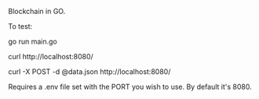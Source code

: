 Blockchain in GO.

To test:

go run main.go

curl http://localhost:8080/

curl -X POST -d @data.json http://localhost:8080/


Requires a .env file set with the PORT you wish to use. By default it's 8080.
